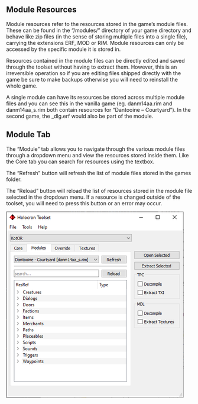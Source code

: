 ## Module Resources
Module resources refer to the resources stored in the game’s module files. These can be found in the “/modules/” directory of your game directory and behave like zip files (in the sense of storing multiple files into a single file), carrying the extensions ERF, MOD or RIM. Module resources can only be accessed by the specific module it is stored in.

Resources contained in the module files can be directly edited and saved through the toolset without having to extract them. However, this is an irreversible operation so if you are editing files shipped directly with the game be sure to make backups otherwise you will need to reinstall the whole game.

A single module can have its resources be stored across multiple module files and you can see this in the vanilla game (eg. danm14aa.rim and danm14aa_s.rim both contain resources for “Dantooine – Courtyard”). In the second game, the _dlg.erf would also be part of the module.

## Module Tab
The “Module” tab allows you to navigate through the various module files through a dropdown menu and view the resources stored inside them. Like the Core tab you can search for resources using the textbox.

The “Refresh” button will refresh the list of module files stored in the games folder.

The “Reload” button will reload the list of resources stored in the module file selected in the dropdown menu. If a resource is changed outside of the toolset, you will need to press this button or an error may occur.

![](images/introduction_3-moduleResources=1.png)

